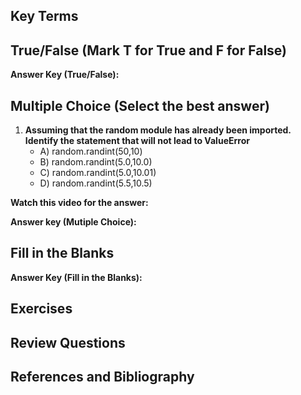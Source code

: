 ## Key Terms

## True/False (Mark T for True and F for False)

**Answer Key (True/False):**

## Multiple Choice (Select the best answer)
 
1. **Assuming that the random module has already been imported. Identify the statement that will not lead to ValueError**
   - A) random.randint(50,10)
   - B) random.randint(5.0,10.0)
   - C) random.randint(5.0,10.01)
   - D) random.randint(5.5,10.5)

**Watch this video for the answer:**

**Answer key (Mutiple Choice):**

## Fill in the Blanks

**Answer Key (Fill in the Blanks):**

## Exercises

## Review Questions

## References and Bibliography
